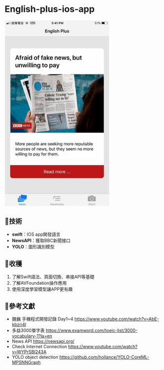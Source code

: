 # English-plus-ios-app

<img src = "https://github.com/MindBreaker3310/English-plus-ios-app/blob/main/demo.gif" width = "auto" height = "600px">

## 🚩技術

- **swift**：IOS app開發語言
- **NewsAPI**：獲取BBC新聞接口
- **YOLO**：圖形識別模型

## 💪收穫

1. 了解Swift語法、頁面切換、串接API等基礎
2. 了解AVFoundation操作應用
3. 使用深度學習模型讓APP更有趣

## 👀參考文獻

- 魏巍  手機程式開發記錄 Day1~4
    https://www.youtube.com/watch?v=AbE-kbzri4I
- 多益3000單字表
    https://www.examword.com/toeic-list/3000-vocabulary-1?la=en
- News API
    https://newsapi.org/
- Check Internet Connection
    https://www.youtube.com/watch?v=WYPrSBI243A
- YOLO object detection
    https://github.com/hollance/YOLO-CoreML-MPSNNGraph
